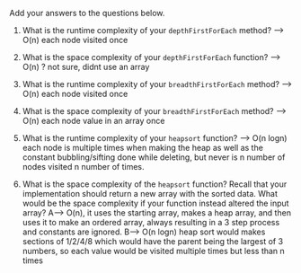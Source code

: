 Add your answers to the questions below.

1. What is the runtime complexity of your `depthFirstForEach` method?   --> O(n) each node visited once

2. What is the space complexity of your `depthFirstForEach` function?   --> O(n) ? not sure, didnt use an array

3. What is the runtime complexity of your `breadthFirstForEach` method? --> O(n) each node visited once

4. What is the space complexity of your `breadthFirstForEach` method?   --> O(n) each node value in an array once

5. What is the runtime complexity of your `heapsort` function? --> O(n logn) each node is multiple times when making the heap as well as the constant bubbling/sifting done while deleting, but never is n number of nodes visited n number of times.

6. What is the space complexity of the `heapsort` function? Recall that your implementation should return a new array with the sorted data. What would be the space complexity if your function instead altered the input array?    A--> O(n), it uses the starting array, makes a heap array, and then uses it to make an ordered array, always resulting in a 3 step process and constants are ignored.   B--> O(n logn) heap sort would makes sections of 1/2/4/8 which would have the parent being the largest of 3 numbers, so each value would be visited multiple times but less than n times